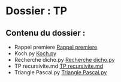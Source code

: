 # Dossier : TP
 
 ## Contenu du dossier : 
- Rappel premiere [Rappel premiere](./Rappel_premiere)
- Koch.py [Koch.py](./Koch.py)
- Recherche dicho.py [Recherche dicho.py](./Recherche_dicho.py)
- TP recursivite.md [TP recursivite.md](./TP_recursivite.md)
- Triangle Pascal.py [Triangle Pascal.py](./Triangle_Pascal.py)
